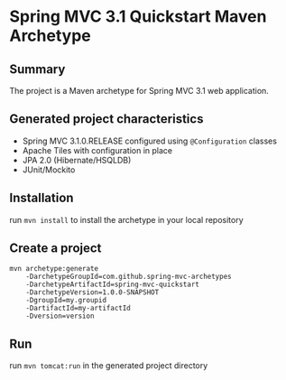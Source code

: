 Spring MVC 3.1 Quickstart Maven Archetype
=========================================

Summary
-------
The project is a Maven archetype for Spring MVC 3.1 web application.

Generated project characteristics
-------------------------
* Spring MVC 3.1.0.RELEASE configured using `@Configuration` classes
* Apache Tiles with configuration in place
* JPA 2.0 (Hibernate/HSQLDB)
* JUnit/Mockito

Installation
------------

run `mvn install` to install the archetype in your local repository

Create a project
----------------

    mvn archetype:generate
        -DarchetypeGroupId=com.github.spring-mvc-archetypes
        -DarchetypeArtifactId=spring-mvc-quickstart
        -DarchetypeVersion=1.0.0-SNAPSHOT
        -DgroupId=my.groupid
        -DartifactId=my-artifactId
        -Dversion=version

Run
---

run `mvn tomcat:run` in the generated project directory

      